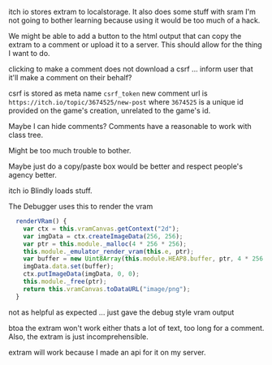 itch io stores extram to localstorage. It also does some stuff with sram I'm not going to bother learning because using it would be too much of a hack.

We might be able to add a button to the html output that can copy the extram to a comment or upload it to a server. This should allow for the thing I want to do.

clicking to make a comment does not download a csrf ... inform user that it'll make a comment on their behalf?

csrf is stored as meta name `csrf_token` 
new comment url is `https://itch.io/topic/3674525/new-post` where `3674525` is a unique id provided on the game's creation, unrelated to the game's id.

Maybe I can hide comments?
Comments have a reasonable to work with class tree.

Might be too much trouble to bother.

Maybe just do a copy/paste box would be better and respect people's agency better.

itch io Blindly loads stuff.

The Debugger uses this to render the vram

```javascript
  renderVRam() {
    var ctx = this.vramCanvas.getContext("2d");
    var imgData = ctx.createImageData(256, 256);
    var ptr = this.module._malloc(4 * 256 * 256);
    this.module._emulator_render_vram(this.e, ptr);
    var buffer = new Uint8Array(this.module.HEAP8.buffer, ptr, 4 * 256 * 256);
    imgData.data.set(buffer);
    ctx.putImageData(imgData, 0, 0);
    this.module._free(ptr);
    return this.vramCanvas.toDataURL("image/png");
  }
```

not as helpful as expected ... just gave the debug style vram output

btoa the extram won't work either thats a lot of text, too long for a comment. Also, the extram is just incomprehensible.

extram will work because I made an api for it on my server.